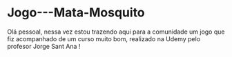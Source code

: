 # Jogo---Mata-Mosquito
Olá pessoal, nessa vez estou trazendo aqui para a comunidade um jogo que fiz acompanhado de um curso muito bom, realizado na Udemy pelo profesor Jorge Sant Ana ! 
